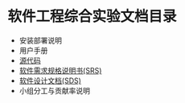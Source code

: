 # 软件工程综合实验文档目录

- 安装部署说明
- 用户手册
- [源代码](https://github.com/sysu-abi)
- [软件需求规格说明书(SRS)](https://github.com/sysu-abi/SECE/blob/master/%E8%BD%AF%E4%BB%B6%E9%9C%80%E6%B1%82%E8%A7%84%E6%A0%BC%E8%AF%B4%E6%98%8E%E4%B9%A6%EF%BC%88SRS%EF%BC%89.md)
- [软件设计文档(SDS)](https://github.com/sysu-abi/SECE/blob/master/%E8%BD%AF%E4%BB%B6%E8%AE%BE%E8%AE%A1%E6%96%87%E6%A1%A3%20(SDS).md)
- 小组分工与贡献率说明
